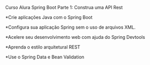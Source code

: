 Curso Alura
 Spring Boot Parte 1: Construa uma API Rest
 
*Crie aplicações Java com o Spring Boot

*Configura sua aplicação Spring sem o uso de arquivos XML.

*Acelere seu desenvolvimento web com ajuda do Spring Devtools

*Aprenda o estilo arquitetural REST

*Use o Spring Data e Bean Validation
